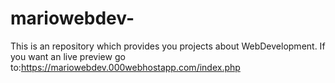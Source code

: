 # mariowebdev-
This is an repository which provides you projects about WebDevelopment.
If you want an live preview go to:https://mariowebdev.000webhostapp.com/index.php
